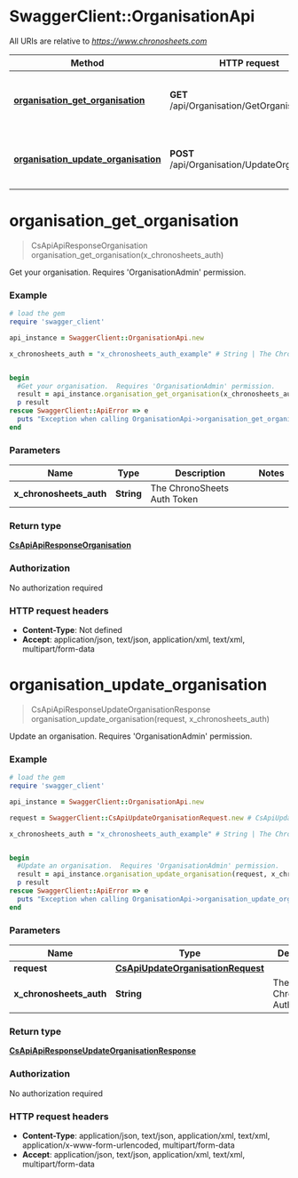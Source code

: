 # SwaggerClient::OrganisationApi

All URIs are relative to *https://www.chronosheets.com*

Method | HTTP request | Description
------------- | ------------- | -------------
[**organisation_get_organisation**](OrganisationApi.md#organisation_get_organisation) | **GET** /api/Organisation/GetOrganisation | Get your organisation.  Requires &#39;OrganisationAdmin&#39; permission.
[**organisation_update_organisation**](OrganisationApi.md#organisation_update_organisation) | **POST** /api/Organisation/UpdateOrganisation | Update an organisation.  Requires &#39;OrganisationAdmin&#39; permission.


# **organisation_get_organisation**
> CsApiApiResponseOrganisation organisation_get_organisation(x_chronosheets_auth)

Get your organisation.  Requires 'OrganisationAdmin' permission.

### Example
```ruby
# load the gem
require 'swagger_client'

api_instance = SwaggerClient::OrganisationApi.new

x_chronosheets_auth = "x_chronosheets_auth_example" # String | The ChronoSheets Auth Token


begin
  #Get your organisation.  Requires 'OrganisationAdmin' permission.
  result = api_instance.organisation_get_organisation(x_chronosheets_auth)
  p result
rescue SwaggerClient::ApiError => e
  puts "Exception when calling OrganisationApi->organisation_get_organisation: #{e}"
end
```

### Parameters

Name | Type | Description  | Notes
------------- | ------------- | ------------- | -------------
 **x_chronosheets_auth** | **String**| The ChronoSheets Auth Token | 

### Return type

[**CsApiApiResponseOrganisation**](CsApiApiResponseOrganisation.md)

### Authorization

No authorization required

### HTTP request headers

 - **Content-Type**: Not defined
 - **Accept**: application/json, text/json, application/xml, text/xml, multipart/form-data



# **organisation_update_organisation**
> CsApiApiResponseUpdateOrganisationResponse organisation_update_organisation(request, x_chronosheets_auth)

Update an organisation.  Requires 'OrganisationAdmin' permission.

### Example
```ruby
# load the gem
require 'swagger_client'

api_instance = SwaggerClient::OrganisationApi.new

request = SwaggerClient::CsApiUpdateOrganisationRequest.new # CsApiUpdateOrganisationRequest | 

x_chronosheets_auth = "x_chronosheets_auth_example" # String | The ChronoSheets Auth Token


begin
  #Update an organisation.  Requires 'OrganisationAdmin' permission.
  result = api_instance.organisation_update_organisation(request, x_chronosheets_auth)
  p result
rescue SwaggerClient::ApiError => e
  puts "Exception when calling OrganisationApi->organisation_update_organisation: #{e}"
end
```

### Parameters

Name | Type | Description  | Notes
------------- | ------------- | ------------- | -------------
 **request** | [**CsApiUpdateOrganisationRequest**](CsApiUpdateOrganisationRequest.md)|  | 
 **x_chronosheets_auth** | **String**| The ChronoSheets Auth Token | 

### Return type

[**CsApiApiResponseUpdateOrganisationResponse**](CsApiApiResponseUpdateOrganisationResponse.md)

### Authorization

No authorization required

### HTTP request headers

 - **Content-Type**: application/json, text/json, application/xml, text/xml, application/x-www-form-urlencoded, multipart/form-data
 - **Accept**: application/json, text/json, application/xml, text/xml, multipart/form-data



